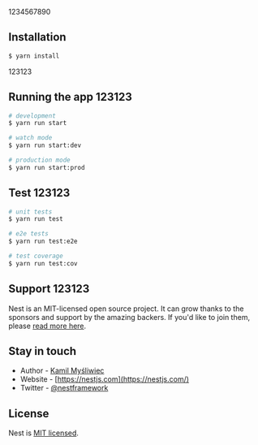 1234567890
## Installation

```bash
$ yarn install
```
123123
## Running the app 123123

```bash
# development
$ yarn run start

# watch mode
$ yarn run start:dev

# production mode
$ yarn run start:prod
```

## Test 123123

```bash
# unit tests
$ yarn run test

# e2e tests
$ yarn run test:e2e

# test coverage
$ yarn run test:cov
```

## Support 123123

Nest is an MIT-licensed open source project. It can grow thanks to the sponsors and support by the amazing backers. If you'd like to join them, please [read more here](https://docs.nestjs.com/support).

## Stay in touch

- Author - [Kamil Myśliwiec](https://kamilmysliwiec.com)
- Website - [https://nestjs.com](https://nestjs.com/)
- Twitter - [@nestframework](https://twitter.com/nestframework)

## License

Nest is [MIT licensed](LICENSE).
